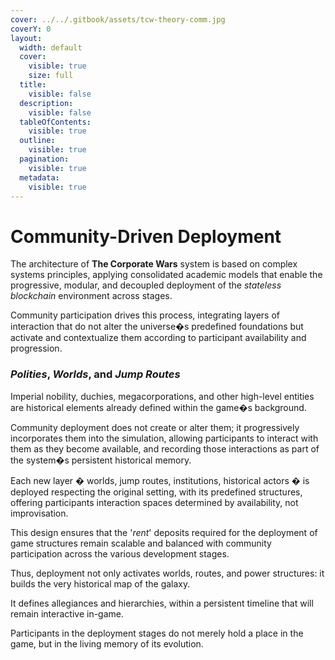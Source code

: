 ```yaml
---
cover: ../../.gitbook/assets/tcw-theory-comm.jpg
coverY: 0
layout:
  width: default
  cover:
    visible: true
    size: full
  title:
    visible: false
  description:
    visible: false
  tableOfContents:
    visible: true
  outline:
    visible: true
  pagination:
    visible: true
  metadata:
    visible: true
---
```


# Community-Driven Deployment

The architecture of **The Corporate Wars** system is based on complex systems principles, applying consolidated academic models that enable the progressive, modular, and decoupled deployment of the _stateless blockchain_ environment across stages.

Community participation drives this process, integrating layers of interaction that do not alter the universe�s predefined foundations but activate and contextualize them according to participant availability and progression.

### _Polities_, _Worlds_, and _Jump Routes_

Imperial nobility, duchies, megacorporations, and other high-level entities are historical elements already defined within the game�s background.

Community deployment does not create or alter them; it progressively incorporates them into the simulation, allowing participants to interact with them as they become available, and recording those interactions as part of the system�s persistent historical memory.

Each new layer � worlds, jump routes, institutions, historical actors � is deployed respecting the original setting, with its predefined structures, offering participants interaction spaces determined by availability, not improvisation.

This design ensures that the '_rent_' deposits required for the deployment of game structures remain scalable and balanced with community participation across the various development stages.

Thus, deployment not only activates worlds, routes, and power structures: it builds the very historical map of the galaxy.

It defines allegiances and hierarchies, within a persistent timeline that will remain interactive in-game.

Participants in the deployment stages do not merely hold a place in the game, but in the living memory of its evolution.
